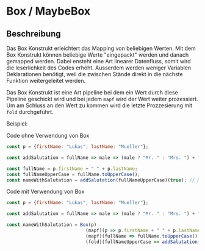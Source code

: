 # Box / MaybeBox

## Beschreibung

Das Box Konstrukt erleichtert das Mapping von beliebigen Werten. Mit dem Box Konstrukt können beliebige Werte "eingepackt" werden und danach gemapped werden. Dabei ensteht eine Art linearer Datenfluss, somit wird die leserlichkeit des Codes erhöht. Ausserdem werden weniger Variablen Deklarationen benötigt, weil die zwischen Stände direkt in die nächste Funktion weitergeleitet werden.



Das Box Konstrukt ist eine Art pipeline bei dem ein Wert durch diese Pipeline geschickt wird und bei jedem `mapf` wird der Wert weiter prozessiert. Um am Schluss an den Wert zu kommen wird die letzte Prozzesierung mit `fold` durchgeführt.



Beispiel:

Code ohne Verwendung von Box

```javascript
const p = {firstName: "Lukas", lastName: "Mueller"};

const addSalutation = fullName => male => (male ? "Mr. " : "Mrs. ") + fullName;

const fullName = p.firstName + " " + p.lastName;
const fullNameUpperCase = fullName.toUpperCase();
const nameWithSalutation = addSalutation(fullNameUpperCase)(true); // Mr. LUKAS MUELLER
```

Code mit Verwendung von Box

```javascript
const p = {firstName: "Lukas", lastName: "Mueller"};

const addSalutation = fullName => male => (male ? "Mr. " : "Mrs. ") + fullName;

const nameWithSalutation = Box(p)
                             (mapf)(p => p.firstName + " " + p.lastName)
                             (mapf)(fullName => fullName.toUpperCase())
                             (fold)(fullNameUpperCase => addSalutation(fullNameUpperCase)(true)); // Mr. LUKAS MUELLER
```



